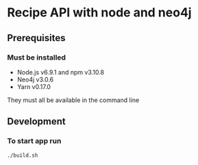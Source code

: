 # Recipe API with node and neo4j

## Prerequisites

### Must be installed
- Node.js v6.9.1 and npm v3.10.8
- Neo4j v3.0.6
- Yarn v0.17.0

They must all be available in the command line

## Development

### To start app run

```
./build.sh
```
